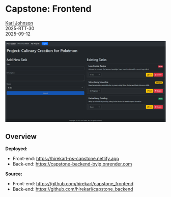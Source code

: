 # Capstone: Frontend

[Karl Johnson](https://github.com/hirekarl)  
2025-RTT-30  
<time datetime="2025-09-12">2025-09-12</time>  

![Screenshot of Pro-Tasker's project detail page with three tasks for the given project.](./preview.png)

## Overview

**Deployed:**
- Front-end: https://hirekarl-ps-capstone.netlify.app
- Back-end: https://capstone-backend-byjq.onrender.com

**Source:**
- Front-end: https://github.com/hirekarl/capstone_frontend
- Back-end: https://github.com/hirekarl/capstone_backend

